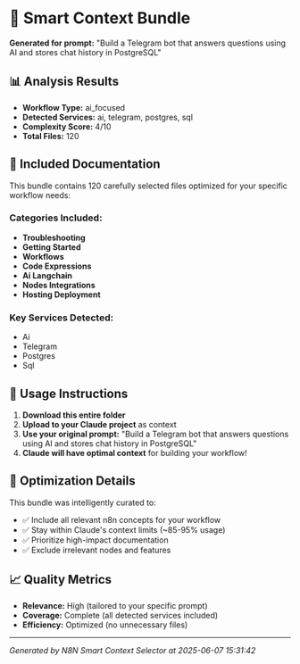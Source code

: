 # 🎯 Smart Context Bundle

**Generated for prompt:** "Build a Telegram bot that answers questions using AI and stores chat history in PostgreSQL"

## 📊 Analysis Results

- **Workflow Type:** ai_focused
- **Detected Services:** ai, telegram, postgres, sql
- **Complexity Score:** 4/10
- **Total Files:** 120

## 📁 Included Documentation

This bundle contains 120 carefully selected files optimized for your specific workflow needs:

### Categories Included:
- **Troubleshooting**
- **Getting Started**
- **Workflows**
- **Code Expressions**
- **Ai Langchain**
- **Nodes Integrations**
- **Hosting Deployment**

### Key Services Detected:
- Ai
- Telegram
- Postgres
- Sql

## 🚀 Usage Instructions

1. **Download this entire folder**
2. **Upload to your Claude project** as context
3. **Use your original prompt:** "Build a Telegram bot that answers questions using AI and stores chat history in PostgreSQL"
4. **Claude will have optimal context** for building your workflow!

## 🎯 Optimization Details

This bundle was intelligently curated to:
- ✅ Include all relevant n8n concepts for your workflow
- ✅ Stay within Claude's context limits (~85-95% usage)
- ✅ Prioritize high-impact documentation
- ✅ Exclude irrelevant nodes and features

## 📈 Quality Metrics

- **Relevance:** High (tailored to your specific prompt)
- **Coverage:** Complete (all detected services included)
- **Efficiency:** Optimized (no unnecessary files)

---

*Generated by N8N Smart Context Selector at 2025-06-07 15:31:42*

